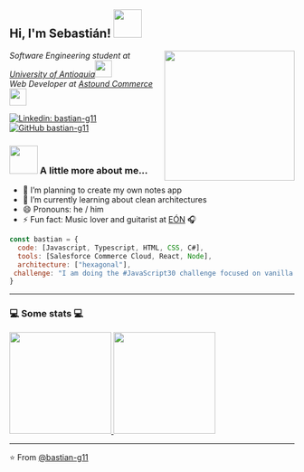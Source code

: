 <h2> Hi, I'm Sebastián! <img src="https://media.giphy.com/media/lOtf1Yt5CxgME/giphy.gif" width="50"></h2>
<img align='right' src="https://media.giphy.com/media/6FT3QE3AJMfwJDZBNr/giphy.gif" width="230">
<p><em>Software Engineering student at <a href="https://www.udea.edu.co/">University of Antioquia</a><img src="https://media.giphy.com/media/MB75OzWrpUMOWfBHg0/giphy.gif" width="30"></br>Web Developer at <a href="https://astoundcommerce.com/">Astound Commerce</a><img src="https://media.giphy.com/media/lRLzrbhmh5pFf4jOga/giphy.gif" width="30"> 
</em></p>

[![Linkedin: bastian-g11](https://img.shields.io/badge/-bastian-\-g11-blue?style=flat-square&logo=Linkedin&logoColor=white&link=https://www.linkedin.com/in/bastian-g11/)](https://www.linkedin.com/in/bastian-g11/)
[![GitHub bastian-g11](https://img.shields.io/github/followers/bastian-g11?label=follow&style=social)](https://github.com/bastian-g11)


### <img src="https://media.giphy.com/media/VgCDAzcKvsR6OM0uWg/giphy.gif" width="50"> A little more about me...  

- 🔭 I’m planning to create my own notes app
- 🌱 I’m currently learning about clean architectures
- 😄 Pronouns: he / him
- ⚡ Fun fact: Music lover and guitarist at [EÓN](https://www.youtube.com/channel/UCw-Z_Q1lx3heUaNvybtHvzA) 🎧


```javascript
const bastian = {
  code: [Javascript, Typescript, HTML, CSS, C#],
  tools: [Salesforce Commerce Cloud, React, Node],
  architecture: ["hexagonal"],
 challenge: "I am doing the #JavaScript30 challenge focused on vanilla JavaScript"
}
```

---
### 💻 Some stats 💻  

<a href="https://github.com/bastian-g11">
  <img height="180em" src="https://github-readme-stats.vercel.app/api?username=bastian-g11&theme=dark&show_icons=true" />
  <img height="180em" src="https://github-readme-stats.vercel.app/api/top-langs/?username=bastian-g11&theme=dark&layout=compact" />
</a>

---

⭐️ From [@bastian-g11](https://github.com/bastian-g11)
<!--
